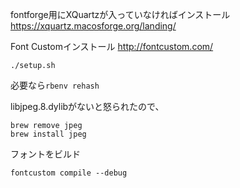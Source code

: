 fontforge用にXQuartzが入っていなければインストール
https://xquartz.macosforge.org/landing/

Font Customインストール
http://fontcustom.com/

    ./setup.sh 
	 
必要なら`rbenv rehash`

libjpeg.8.dylibがないと怒られたので、

    brew remove jpeg
    brew install jpeg


フォントをビルド

    fontcustom compile --debug

